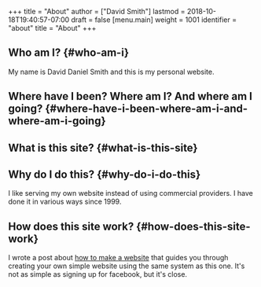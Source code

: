 +++
title = "About"
author = ["David Smith"]
lastmod = 2018-10-18T19:40:57-07:00
draft = false
[menu.main]
  weight = 1001
  identifier = "about"
  title = "About"
+++

## Who am I? {#who-am-i}

My name is David Daniel Smith and this is my personal website.


## Where have I been? Where am I? And where am I going? {#where-have-i-been-where-am-i-and-where-am-i-going}


## What is this site? {#what-is-this-site}


## Why do I do this? {#why-do-i-do-this}

I like serving my own website instead of using commercial providers. I have done it in various ways since 1999.


## How does this site work? {#how-does-this-site-work}

I wrote a post about [how to make a website](/posts/make-a-website) that guides you through creating your own simple website using the same system as this one. It's not as simple as signing up for facebook, but it's close.

